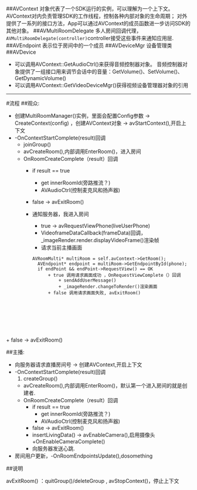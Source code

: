 ##AVContext
对象代表了一个SDK运行的实例，可以理解为一个上下文。
AVContext对内负责管理SDK的工作线程，控制各种内部对象的生命周期；
 对外提供了一系列的接口方法，App可以通过AVContext的成员函数进一步访问SDK的其他对象。
##AVMultiRoomDelegate
 多人房间回调代理，`AVMultiRoomDelegate(controller)`controller接受这些事件来通知应用层.
##AVEndpoint
表示位于房间中的一个成员
##AVDeviceMgr
设备管理类
##AVDevice
 + 可以调用AVContext::GetAudioCtrl()来获得音频控制器对象。
    音频控制器对象提供了一组接口用来调节会话中的音量：GetVolume()、SetVolume()、GetDynamicVolume()
 + 可以调用AVContext::GetVideoDeviceMgr()获得视频设备管理器对象的引用
 
 
 ------

#流程
##观众:
 + 创建MultiRoomManager()实例，里面会配置Config参数  -> CreateContext(config) ，创建AVContext对象 -> avStartContext(),开启上下文
 + -OnContextStartComplete(result)回调 
 	+ joinGroup()
 	+ avCreateRoom(),内部调用EnterRoom()，进入房间
 	+ OnRoomCreateComplete（result）回调 
 		+ if result == true 
 		    +  get innerRoomId(旁路推流？) 
 		    +  AVAudioCtrl(控制麦克风和扬声器)	
 		+ false -> avExitRoom() 

 			
 		+ 通知服务器，我进入房间
 			+  true -> avRequestViewPhone(liveUserPhone)
 			+ VideoframeDataCallback(frameData)回调，_imageRender.render.displayVideoFrame()渲染帧
 			+ 请求当前主播画面
 			<pre><code>AVRoomMulti* multiRoom = self.avContext->GetRoom();
 			AVEndpoint* endpoint = multiRoom->GetEndpointById(phone);
 			if endPoint && endPoint->RequestView() == OK
 				+ true 调用请求画面成功 ，OnRequestViewComplete（）回调
 					+ sendAddUserMessage()
 					+ _imageRender.changeToRender()渲染画面
 				+ false 调用请求画面失败, avExitRoom()
 			
 </code></pre>
 			+  false -> avExitRoom()
 		
##主播:
 + 向服务器请求直播房间号 -> 创建AVContext,开启上下文
 + -OnContextStartComplete(result)回调 
 	1. createGroup()
 	+ avCreateRoom(),内部调用EnterRoom()，默认第一个进入房间的就是创建者.
 	+ OnRoomCreateComplete（result）回调 
 		+ if result == true 
 		    +  get innerRoomId(旁路推流？) 
 		    +  AVAudioCtrl(控制麦克风和扬声器)	
 		+ false -> avExitRoom() 
 		+ insertLivingData() -> avEnableCamera(),启用摄像头
 			+OnEnableCameraComplete()
 		+ 向服务器发送心跳.
 + 房间用户更新，-OnRoomEndpointsUpdate(),dosomething


##说明

avExitRoom() ：quitGroup()/deleteGroup , avStopContext()，停止上下文
 	 